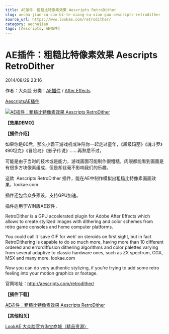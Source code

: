 ```yaml
---
title: AE插件：粗糙比特像素效果 Aescripts RetroDither
slug: aecha-jian-cu-cao-bi-te-xiang-su-xiao-guo-aescripts-retrodither
source_url: https://www.lookae.com/retrodither/
category: aechajian
tags: [Aescripts, AE插件]
---
```

# AE插件：粗糙比特像素效果 Aescripts RetroDither

2014/08/29 23:16

作者：大众脸
分类：[AE插件](https://www.lookae.com/after-effects/aechajian/) / [After Effects](https://www.lookae.com/after-effects/)

[Aescripts](https://www.lookae.com/tag/aescripts/)[AE插件](https://www.lookae.com/tag/ae%e6%8f%92%e4%bb%b6/)

[![AE插件：粗糙比特像素效果 Aescripts RetroDither](https://www.lookae.com/wp-content/uploads/2014/08/RetroDither.jpg "AE插件：粗糙比特像素效果 Aescripts RetroDither-LookAE.com")](https://www.lookae.com/wp-content/uploads/2014/08/RetroDither.jpg)

**【效果DEMO】**

**【插件介绍】**

如果你是80后，那么小霸王游戏机或许陪你一起走过童年，《超级玛丽》《魂斗罗》《90坦克》《冒险岛》《影子传说》……再熟悉不过，

可能是由于当时的技术或是能力，游戏画面可能制作很粗糙，肉眼都能看到画面是有很多方块像素组成，但是却丝毫不影响我们的乐趣。

这款  Aescripts RetroDither 插件，能在AE中制作模拟出粗糙比特像素画面效果，lookae.com

插件还包含众多预设，支持GPU加速。

插件适用于WIN版AE软件，

RetroDither is a GPU accelerated plugin for Adobe After Effects which allows to create stylized images with dithering and color schemes from retro game consoles and home computer platforms.

You could call it ‘save GIF for web’ on steroids on first sight, but in fact RetroDithering is capable to do so much more, having more than 10 different ordered and errordiffusion dithering algorithms and color palettes varying from several adaptive to classic hardware ones, such as ZX spectrum, CGA, MSX and many more. lookae.com

Now you can do very authentic stylizing, if you’re trying to add some retro feeling into your motion graphics or footage.

官网地址：http://aescripts.com/retrodither/

**【插件下载】**

[AE插件：粗糙比特像素效果 Aescripts RetroDither](https://www.400gb.com/file/72246536)

**【其他相关】**

[LookAE 大众脸官方淘宝商城（精品资源）](https://lookae.taobao.com/)

